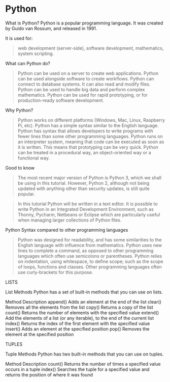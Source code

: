 # Python

What is Python?
Python is a popular programming language. It was created by Guido van Rossum, and released in 1991.

It is used for:

> web development (server-side),
> software development,
> mathematics,
> system scripting.

What can Python do?

> Python can be used on a server to create web applications.
> Python can be used alongside software to create workflows.
> Python can connect to database systems. It can also read and modify files.
> Python can be used to handle big data and perform complex mathematics.
> Python can be used for rapid prototyping, or for production-ready software development.

Why Python?

> Python works on different platforms (Windows, Mac, Linux, Raspberry Pi, etc).
> Python has a simple syntax similar to the English language.
> Python has syntax that allows developers to write programs with fewer lines than some other programming languages.
> Python runs on an interpreter system, meaning that code can be executed as soon as it is written. This means that prototyping can be very quick.
> Python can be treated in a procedural way, an object-oriented way or a functional way.

Good to know

> The most recent major version of Python is Python 3, which we shall be using in this tutorial. However, Python 2, although not being updated with anything other than security updates, is still quite popular.

> In this tutorial Python will be written in a text editor. It is possible to write Python in an Integrated Development Environment, such as Thonny, Pycharm, Netbeans or Eclipse which are particularly useful when managing larger collections of Python files.

Python Syntax compared to other programming languages

> Python was designed for readability, and has some similarities to the English language with influence from mathematics.
> Python uses new lines to complete a command, as opposed to other programming languages which often use semicolons or parentheses.
> Python relies on indentation, using whitespace, to define scope; such as the scope of loops, functions and classes. Other programming languages often use curly-brackets for this purpose.


LISTS

List Methods
Python has a set of built-in methods that you can use on lists.

Method	Description
append()	Adds an element at the end of the list
clear()	Removes all the elements from the list
copy()	Returns a copy of the list
count()	Returns the number of elements with the specified value
extend()	Add the elements of a list (or any iterable), to the end of the current list
index()	Returns the index of the first element with the specified value
insert()	Adds an element at the specified position
pop()	Removes the element at the specified position

TUPLES

Tuple Methods
Python has two built-in methods that you can use on tuples.

Method	Description
count()	Returns the number of times a specified value occurs in a tuple
index()	Searches the tuple for a specified value and returns the position of where it was found
